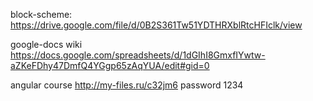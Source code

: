 

block-scheme: https://drive.google.com/file/d/0B2S361Tw51YDTHRXblRtcHFIclk/view

google-docs wiki https://docs.google.com/spreadsheets/d/1dGIhI8GmxfIYwtw-aZKeFDhy47DmfQ4YGgp65zAqYUA/edit#gid=0

angular course http://my-files.ru/c32jm6 password 1234
